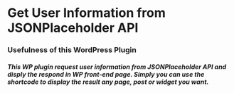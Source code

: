 # Get User Information from JSONPlaceholder API

### Usefulness of this WordPress Plugin

##### This WP plugin request user information from JSONPlaceholder API and disply the respond in WP front-end page. Simply you can use the shortcode to display the result any page, post or widget you want. 


